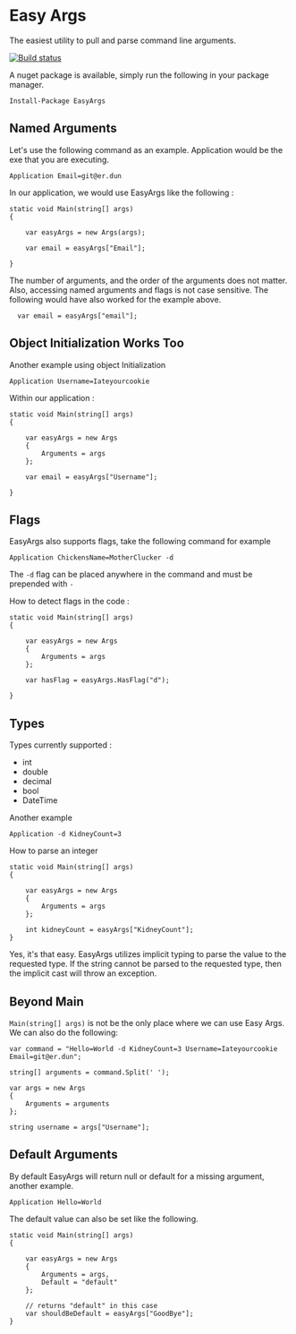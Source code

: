 # Easy Args

The easiest utility to pull and parse command line arguments.

[![Build status](https://ci.appveyor.com/api/projects/status/w7vwd418k6ltur9k?svg=true)](https://ci.appveyor.com/project/masterjeef/easy-args)

A nuget package is available, simply run the following in your package manager.

    Install-Package EasyArgs

## Named Arguments

Let's use the following command as an example. Application would be the exe that you are executing.

    Application Email=git@er.dun

In our application, we would use EasyArgs like the following :

    static void Main(string[] args)
    {

        var easyArgs = new Args(args);

        var email = easyArgs["Email"];

    }

The number of arguments, and the order of the arguments does not matter. Also, accessing named arguments and flags is not case sensitive. The following would have also worked for the example above.

      var email = easyArgs["email"];

## Object Initialization Works Too

Another example using object Initialization

    Application Username=Iateyourcookie

Within our application :

    static void Main(string[] args)
    {

        var easyArgs = new Args
        {
            Arguments = args
        };

        var email = easyArgs["Username"];

    }

## Flags

EasyArgs also supports flags, take the following command for example

    Application ChickensName=MotherClucker -d

The `-d` flag can be placed anywhere in the command and must be prepended with `-`

How to detect flags in the code :

    static void Main(string[] args)
    {

        var easyArgs = new Args
        {
            Arguments = args
        };

        var hasFlag = easyArgs.HasFlag("d");

    }

## Types

Types currently supported :

* int
* double
* decimal
* bool
* DateTime

Another example

    Application -d KidneyCount=3

How to parse an integer

    static void Main(string[] args)
    {

        var easyArgs = new Args
        {
            Arguments = args
        };

        int kidneyCount = easyArgs["KidneyCount"];
    }

Yes, it's that easy. EasyArgs utilizes implicit typing to parse the value to the requested type. If the string cannot be parsed to the requested type, then the implicit cast will throw an exception.

## Beyond Main

`Main(string[] args)` is not be the only place where we can use Easy Args. We can also do the following:

    var command = "Hello=World -d KidneyCount=3 Username=Iateyourcookie Email=git@er.dun";
    
    string[] arguments = command.Split(' ');

    var args = new Args
    {
        Arguments = arguments
    };

    string username = args["Username"];

## Default Arguments

By default EasyArgs will return null or default for a missing argument, another example.

    Application Hello=World

The default value can also be set like the following.

    static void Main(string[] args)
    {

        var easyArgs = new Args
        {
            Arguments = args,
            Default = "default"
        };
        
        // returns "default" in this case
        var shouldBeDefault = easyArgs["GoodBye"];
    }